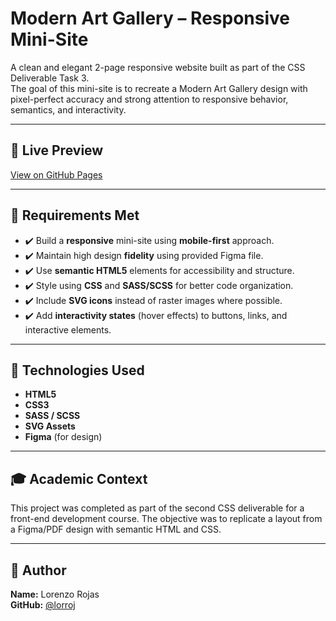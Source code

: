 # Modern Art Gallery – Responsive Mini-Site

A clean and elegant 2-page responsive website built as part of the CSS Deliverable Task 3.  
The goal of this mini-site is to recreate a Modern Art Gallery design with pixel-perfect accuracy and strong attention to responsive behavior, semantics, and interactivity.

---

## 🔗 Live Preview
[View on GitHub Pages](https://lorroj.github.io/Modern-Art-Gallery/)

---

## 🎯 Requirements Met

- ✔️ Build a **responsive** mini-site using **mobile-first** approach.
- ✔️ Maintain high design **fidelity** using provided Figma file.
- ✔️ Use **semantic HTML5** elements for accessibility and structure.
- ✔️ Style using **CSS** and **SASS/SCSS** for better code organization.
- ✔️ Include **SVG icons** instead of raster images where possible.
- ✔️ Add **interactivity states** (hover effects) to buttons, links, and interactive elements.

---

## 🚀 Technologies Used

- **HTML5**
- **CSS3**
- **SASS / SCSS** 
- **SVG Assets**
- **Figma** (for design)

---

## 🎓 Academic Context
This project was completed as part of the second CSS deliverable for a front-end development course. The objective was to replicate a layout from a Figma/PDF design with semantic HTML and CSS.

---

## 🙋 Author
**Name:** Lorenzo Rojas  
**GitHub:** [@lorroj](https://github.com/lorroj)